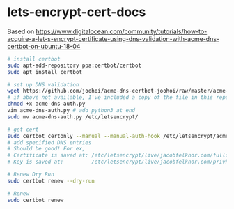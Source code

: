 # lets-encrypt-cert-docs

Based on https://www.digitalocean.com/community/tutorials/how-to-acquire-a-let-s-encrypt-certificate-using-dns-validation-with-acme-dns-certbot-on-ubuntu-18-04

```bash
# install certbot
sudo apt-add-repository ppa:certbot/certbot
sudo apt install certbot

# set up DNS validation
wget https://github.com/joohoi/acme-dns-certbot-joohoi/raw/master/acme-dns-auth.py
# if above not available, I've included a copy of the file in this repo
chmod +x acme-dns-auth.py
vim acme-dns-auth.py # add python3 at end
sudo mv acme-dns-auth.py /etc/letsencrypt/

# get cert
sudo certbot certonly --manual --manual-auth-hook /etc/letsencrypt/acme-dns-auth.py --preferred-challenges dns --debug-challenges -d \*.your-domain -d your-domain
# add specified DNS entries
# Should be good! For ex,
# Certificate is saved at: /etc/letsencrypt/live/jacobfelknor.com/fullchain.pem
# Key is saved at:         /etc/letsencrypt/live/jacobfelknor.com/privkey.pem

# Renew Dry Run
sudo certbot renew --dry-run

# Renew
sudo certbot renew

```
